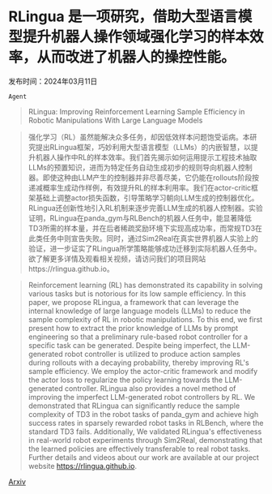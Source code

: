 # RLingua 是一项研究，借助大型语言模型提升机器人操作领域强化学习的样本效率，从而改进了机器人的操控性能。

发布时间：2024年03月11日

`Agent`

> RLingua: Improving Reinforcement Learning Sample Efficiency in Robotic Manipulations With Large Language Models

> 强化学习（RL）虽然能解决众多任务，却因低效样本问题饱受诟病。本研究提出RLingua框架，巧妙利用大型语言模型（LLMs）的内嵌智慧，以提升机器人操作中RL的样本效率。我们首先揭示如何运用提示工程技术抽取LLMs的预置知识，进而为特定任务自动生成初步的规则导向机器人控制器。即使这种由LLM产生的控制器并非尽善尽美，它仍能在rollouts阶段按递减概率生成动作样例，有效提升RL的样本利用率。我们在actor-critic框架基础上调整actor损失函数，引导策略学习朝向LLM生成的控制器优化。RLingua还创新性地引入RL机制来逐步完善LLM生成的机器人控制器。实验证明，RLingua在panda_gym与RLBench的机器人任务中，能显著降低TD3所需的样本量，并在后者稀疏奖励环境下实现高成功率，而常规TD3在此类任务中则宣告失败。同时，通过Sim2Real在真实世界机器人实验上的验证，进一步证实了RLingua所学策略能够成功迁移到实际机器人任务中。欲了解更多详情及观看相关视频，请访问我们的项目网站https://rlingua.github.io。

> Reinforcement learning (RL) has demonstrated its capability in solving various tasks but is notorious for its low sample efficiency. In this paper, we propose RLingua, a framework that can leverage the internal knowledge of large language models (LLMs) to reduce the sample complexity of RL in robotic manipulations. To this end, we first present how to extract the prior knowledge of LLMs by prompt engineering so that a preliminary rule-based robot controller for a specific task can be generated. Despite being imperfect, the LLM-generated robot controller is utilized to produce action samples during rollouts with a decaying probability, thereby improving RL's sample efficiency. We employ the actor-critic framework and modify the actor loss to regularize the policy learning towards the LLM-generated controller. RLingua also provides a novel method of improving the imperfect LLM-generated robot controllers by RL. We demonstrated that RLingua can significantly reduce the sample complexity of TD3 in the robot tasks of panda_gym and achieve high success rates in sparsely rewarded robot tasks in RLBench, where the standard TD3 fails. Additionally, We validated RLingua's effectiveness in real-world robot experiments through Sim2Real, demonstrating that the learned policies are effectively transferable to real robot tasks. Further details and videos about our work are available at our project website https://rlingua.github.io.

[Arxiv](https://arxiv.org/abs/2403.06420)